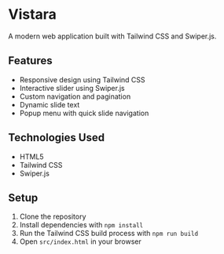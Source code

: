# Vistara

A modern web application built with Tailwind CSS and Swiper.js.

## Features
- Responsive design using Tailwind CSS
- Interactive slider using Swiper.js
- Custom navigation and pagination
- Dynamic slide text
- Popup menu with quick slide navigation

## Technologies Used
- HTML5
- Tailwind CSS
- Swiper.js

## Setup
1. Clone the repository
2. Install dependencies with `npm install`
3. Run the Tailwind CSS build process with `npm run build`
4. Open `src/index.html` in your browser
